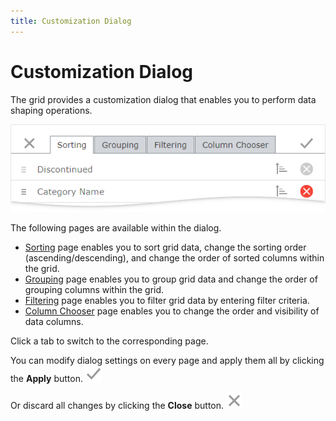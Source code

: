 ```yaml
---
title: Customization Dialog
---
```

# Customization Dialog
The grid provides a customization dialog that enables you to perform data shaping operations.

![eud-grid-customizationdialog-overview](../../../images/grid-customizationdialog-overview.png)

The following pages are available within the dialog.
* [Sorting](sorting-page.md) page enables you to sort grid data, change the sorting order (ascending/descending), and change the order of sorted columns within the grid.
* [Grouping](grouping-page.md) page enables you to group grid data and change the order of grouping columns within the grid.
* [Filtering](filtering-page.md) page enables you to filter grid data by entering filter criteria.
* [Column Chooser](column-chooser.md) page enables you to change the order and visibility of data columns.

Click a tab to switch to the corresponding page.

You can modify dialog settings on every page and apply them all by clicking the **Apply** button. ![eud-grid-customizationdialog-apply-button](../../../images/grid-customizationdialog-apply.png)  

Or discard all changes by clicking the **Close** button. ![eud-grid-customizationdialog-close-button](../../../images/grid-customizationdialog-close.png)  






 




